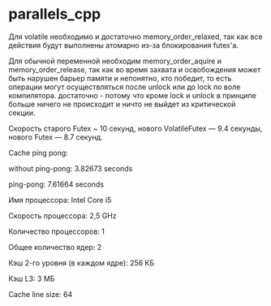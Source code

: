 # parallels_cpp
Для volatile необходимо и достаточно memory_order_relaxed, так как все действия будут выполнены атомарно из-за блокирования futex'a.    


Для обычной переменной необходим memory_order_aquire и memory_order_release, так как во время захвата и освобождения может быть нарушен барьер памяти и непонятно, кто победит, то есть операции могут осуществляться после unlock или до lock по воле компилятора.
достаточно - потому что кроме lock и unlock в принципе больше ничего не происходит и ничто не выйдет из критической секции.   

Скорость старого Futex ~ 10 секунд, нового VolatileFutex — 9.4 секунды, нового Futex — 8.7 секунд.





Cache ping pong:

without ping-pong: 3.82673 seconds

ping-pong: 7.61664 seconds

  Имя процессора:	Intel Core i5
  
  Скорость процессора:	2,5 GHz
  
  Количество процессоров:	1
  
  Общее количество ядер:	2
  
  Кэш 2-го уровня (в каждом ядре):	256 КБ
  
  Кэш L3:	3 МБ
  
  Cache line size: 64
